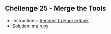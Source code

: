 ## Chellenge 25 - Merge the Tools

- Instructions: [Redirect to HackerRank](https://www.hackerrank.com/challenges/merge-the-tools/problem?isFullScreen=true)
- Solution: [main.py](./main.py)
